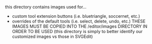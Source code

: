 this directory contains images used for...
- custom tool extension buttons (i.e. bluetriangle, soccernet, etc.)
- overrides of the default tools (i.e. select, delete, undo, etc.)
THESE IMAGES MUST BE COPIED INTO THE /editor/images DIRECTORY IN ORDER TO BE USED
(this directory is simply to better identify our customized images vs those in SVGEdit)
